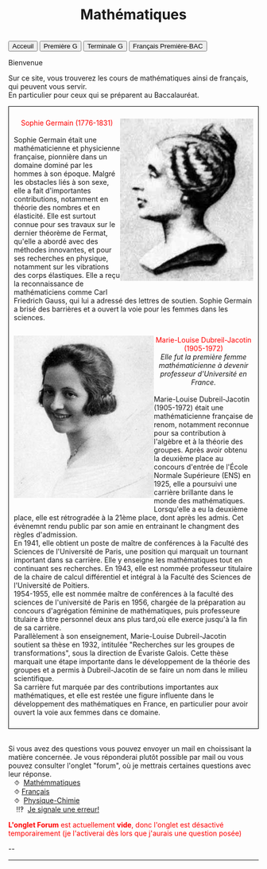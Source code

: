 <html>
 <title>Mathématiques</title>
 <head>
    <meta charset="utf-8"/>
    <link href="style.css" rel="stylesheet" type="text/css"/>
    <meta name="viewport" content="width=device-width, initial-scale=1">
    <link rel="stylesheet" href="https://www.w3schools.com/w3css/4/w3.css">
    <meta name="viewport" content="width=device-width, initial-scale=1" />
    <link rel="stylesheet" href="https://www.w3schools.com/w3css/4/w3.css" />
    <script src="s.js" data-import=""></script>
 </head>
 <body onload="body()">
 <center><h1 id="h1">Mathématiques</h1></center>
 <br>
 <div class="w3-container">
  
 </div>

 <div class="w3-bar w3-black">
  <button class="w3-bar-item w3-button" onclick="openCity('Ac')">Acceuil</button>
  <!--<button class="w3-bar-item w3-button" onclick="openCity('Six')">Sixième</button>
  <button class="w3-bar-item w3-button" onclick="openCity('Cinq')">Cinquième</button>
  <button class="w3-bar-item w3-button" onclick="openCity('Quatre')">Quatrième</button>
  <button class="w3-bar-item w3-button" onclick="openCity('Trois')">Troisième</button>
  <button class="w3-bar-item w3-button" onclick="openCity('Seconde')">Seconde</button>-->
  <button class="w3-bar-item w3-button" onclick="openCity('Première')">Première G</button>
  <button class="w3-bar-item w3-button" onclick="openCity('Terminale')">Terminale G</button>
  <button class="w3-bar-item w3-button" onclick="openCity('Français')">Français Première-BAC</button>
  <!-- <button class="w3-bar-item w3-button" onclick="openCity('Info')">Informatique</button>
  <button class="w3-bar-item w3-button" onclick="openCity('Forum')">Forum</button>-->
 </div>
 <div id="Ac" class="w3-container city">
  <p id="para2">Bienvenue</p>
  <p id="para3">Sur ce site, vous trouverez les cours de mathématiques ainsi de français, qui peuvent vous servir.<br> En particulier pour ceux qui se préparent au Baccalauréat.</p>
    <div style="border: 1px solid black; padding: 10px;">
        <p style="float:right"><img src="image/Germain.jpeg" /></p><p><center><font id="para34" style="color:red;">Sophie Germain (1776-1831)</font></center><br><font id="para34">Sophie Germain était une mathématicienne et physicienne française, pionnière dans un domaine dominé par les hommes à son époque. Malgré les obstacles liés à son sexe, elle a fait d'importantes contributions, notamment en théorie des nombres et en élasticité. Elle est surtout connue pour ses travaux sur le dernier théorème de Fermat, qu'elle a abordé avec des méthodes innovantes, et pour ses recherches en physique, notamment sur les vibrations des corps élastiques. Elle a reçu la reconnaissance de mathématiciens comme Carl Friedrich Gauss, qui lui a adressé des lettres de soutien. Sophie Germain a brisé des barrières et a ouvert la voie pour les femmes dans les sciences. </font></p>
      <div style="clear:both"></div>
      <p style="float:left"><img src="image/Dubreil-Jacotin.jpg" /></p><p><center><font id="para34" style="color:red;">Marie-Louise Dubreil-Jacotin (1905-1972)</font><br><font id="para34"><i>Elle fut la première femme mathématicienne à devenir professeur d'Université en France.</i></font></center><br><font id="para34">Marie-Louise Dubreil-Jacotin (1905-1972) était une mathématicienne française de renom, notamment reconnue pour sa contribution à l'algèbre et à la théorie des groupes. Après avoir obtenu la deuxième place au concours d'entrée de l'École Normale Supérieure (ENS) en 1925, elle a poursuivi une carrière brillante dans le monde des mathématiques.
      <br>Lorsqu'elle a eu la deuxième place, elle est rétrogradée à la 21ème place, dont après les admis. Cet évènemnt rendu public par son amie en entrainant le changment des règles d'admission. 
      <br>
      En 1941, elle obtient un poste de maître de conférences à la Faculté des Sciences de l'Université de Paris, une position qui marquait un tournant important dans sa carrière. Elle y enseigne les mathématiques tout en continuant ses recherches. En 1943, elle est nommée professeur titulaire de la chaire de calcul différentiel et intégral  à la Faculté des Sciences de l'Université de Poitiers.<br>1954-1955, elle est nommée maître de conférences à la faculté des sciences de l'université de Paris en 1956, chargée de la préparation au concours d'agrégation féminine de mathématiques, puis professeure titulaire à titre personnel deux ans plus tard,où elle exerce jusqu'à la fin de sa carrière.
      <br>
      Parallèlement à son enseignement, Marie-Louise Dubreil-Jacotin soutient sa thèse en 1932, intitulée "Recherches sur les groupes de transformations", sous la direction de Évariste Galois. Cette thèse marquait une étape importante dans le développement de la théorie des groupes et a permis à Dubreil-Jacotin de se faire un nom dans le milieu scientifique.
      <br>Sa carrière fut marquée par des contributions importantes aux mathématiques, et elle est restée une figure influente dans le développement des mathématiques en France, en particulier pour avoir ouvert la voie aux femmes dans ce domaine.</font></p>
   <div style="clear:both"></div></div>
  <br>
   <div id="center">
      <p id="para33">Si vous avez des questions vous pouvez envoyer un mail en choissisant la matière concernée. Je vous réponderai plutôt possible par mail ou vous pouvez consulter l'onglet "forum", où je mettrais certaines questions avec leur réponse. 
       <br>&nbsp;&nbsp;&nbsp;⯑ &nbsp;<a title="Question" href="mailto:ozcelebialican2005@gmail.com?subject=J'ai une question%5BMat%5D&body=Ma%20question%20se%20porte%20sur%20les%20mathématiques%20(ne%20changez%20pas%20l'objet%20du%20mail).">Mathémmatiques</a>
       <br>&nbsp;&nbsp;&nbsp;⯑&nbsp;<a title="Question" href="mailto:ozcelebialican2005@gmail.com?subject=J'ai une question%5BFR%5D&body=Ma%20question%20se%20porte%20sur%20le%20français%20 (ne%20changez%20pas%20l'objet%20du%20mail).">Français</a>
       <br>&nbsp;&nbsp;&nbsp;⯑ &nbsp;<a title="Question" href="mailto:ozcelebialican2005@gmail.com?subject=J'ai une question%5BP-C%5D&body=Ma%20question%20se%20porte%20sur%20les%20Physique-Chimie%20(ne%20changez%20pas%20l'objet%20du%20mail).">Physique-Chimie</a>
       <br> &nbsp;&nbsp;&nbsp; ‼‽ &nbsp;<a title="Signaler une erreur" href="mailto:ozcelebialican2005@gmail.com?subject=%5BErreur%5D&body=Ma%20question%20se%20porte%20sur%20le%20français%20 (ne%20changez%20pas%20l'objet%20du%20mail).%0ADans%20l'onglet:%0ANom%20du%20fichier:%0AErreur:">Je signale une erreur!</a>
     </p></div>
     <p><font style="color:red"><b>L'onglet Forum</b> est actuellement <b>vide</b>, donc l'onglet est désactivé temporairement (je l'activerai dès lors que j'aurais une question posée)</font></p>
     <p>--</p> 
    <hr>
   </div>

   <!--
 <div id="Six" class="w3-container city" style="display:none">
   <p id="para1">Sixième</p>
   <p id="para3"><a href="mat/6e/Programme_6.pdf" dowload="" target="_blank"><font style="color:#0000FF;"><u> Programme de l'année</u></font> </a>et<a href="mat/6e/Edt.pdf" dowload="" target="_blank"><font style="color:#0000FF;"><u> Cahier de texte</u></font></a> </p>
    <p id="para6">📁 Chapitre 1:</p>
      <ul>
        <li><a href="mat/6e/Chp1/    " dowload="" target="_blank"><p id="para4">📄   </p></a></li>
        <li><a href="mat/6e/Chp1/    " dowload="" target="_blank"><p id="para4">📄   TD-</p></a></li>
        <li><a href="mat/6e/Chp1/    " dowload="" target="_blank"><p id="para4">📄   Correction-TD-</p></a></li>
        <li><a href="mat/6e/Chp1/    " dowload="" target="_blank"><p id="para4">📄   </p></a></li>
    </ul>
    <p id="para6">📁 Chapitre 2:</p>
     <ul>
        <li><a href="mat/6e/Chp1/    " dowload="" target="_blank"><p id="para4">📄   </p></a></li>
        <li><a href="mat/6e/Chp1/    " dowload="" target="_blank"><p id="para4">📄   TD-</p></a></li>
        <li><a href="mat/6e/Chp1/    " dowload="" target="_blank"><p id="para4">📄   Correction-TD-</p></a></li>
        <li><a href="mat/6e/Chp1/    " dowload="" target="_blank"><p id="para4">📄   </p></a></li>
    </ul>
   <hr> 
  </div>

 <div id="Cinq" class="w3-container city" style="display:none"> 
   <p id="para1">Cinquième</p>
   <p id="para3"><a href="mat/5e/Programme_5.pdf" dowload="" target="_blank"><font style="color:#0000FF;"><u> Programme de l'année</u></font> </a>et<a href="mat/5e/Edt.pdf" dowload="" target="_blank"><font style="color:#0000FF;"><u> Cahier de texte</u></font> </a></p>
   <p id="para6">📁 Chapitre 1:</p>
     <ul>
        <li><a href="mat/5e/Chp1/    " dowload="" target="_blank"><p id="para4">📄   </p></a></li>
       <li><a href="mat/5e/Chp1/    " dowload="" target="_blank"><p id="para4">📄   TD-</p></a></li>
        <li><a href="mat/5e/Chp1/    " dowload="" target="_blank"><p id="para4">📄   Correction-TD-</p></a></li>
       <li><a href="mat/5e/Chp1/    " dowload="" target="_blank"><p id="para4">📄   </p></a></li>
     </ul>
   <hr>
 </div>

 <div id="Quatre" class="w3-container city" style="display:none">
   <p id="para1">Quatrième</p>
   <p id="para3"><a href="mat/4e/Programme_4.pdf" dowload="" target="_blank"><font style="color:#0000FF;"><u> Programme de l'année</u></font></a> et<a href="mat/4e/Edt.pdf" dowload="" target="_blank"><font style="color:#0000FF;"><u> Cahier de texte</u></font></a> </p>
    <p id="para6">📁 Chapitre 1:</p>
     <ul>
        <li><a href="mat/4e/Chp1/    " dowload="" target="_blank"><p id="para4">📄   </p></a></li>
       <li><a href="mat/4e/Chp1/    " dowload="" target="_blank"><p id="para4">📄   TD-</p></a></li>
       <li><a href="mat/4e/Chp1/    " dowload="" target="_blank"><p id="para4">📄   Correction-TD-</p></a></li>
       <li><a href="mat/4e/Chp1/    " dowload="" target="_blank"><p id="para4">📄   </p></a></li>
     </ul>
   <hr>
 </div>

 <div id="Tois" class="w3-container city" style="display:none">
   <p id="para1">Troisième</p>
   <p id="para3"><a href="mat/6e/Programme_3.pdf" dowload="" target="_blank"><font style="color:#0000FF;"><u> Programme de l'année</u></font></a> et<a href="mat/3e/Edt.pdf" dowload="" target="_blank"><font style="color:#0000FF;"><u> Cahier de texte</u></font></a> </p>
   <p id="para6">📁 Chapitre 1:</p>
     <ul>
       <li><a href="mat/3e/Chp1/    " dowload="" target="_blank"><p id="para4">📄   </p></a></li>
       <li><a href="mat/3e/Chp1/    " dowload="" target="_blank"><p id="para4">📄   TD-</p></a></li>
       <li><a href="mat/3e/Chp1/    " dowload="" target="_blank"><p id="para4">📄   Correction-TD-</p></a></li>
       <li><a href="mat/3e/Chp1/    " dowload="" target="_blank"><p id="para4">📄   </p></a></li>
   </ul>
   <hr>
 </div>

 <div id="Seconde" class="w3-container city" style="display:none">
   <p id="para1">Seconde</p>
   <p id="para3"><a href="mat/2nde/Programme_2.pdf" dowload="" target="_blank"><font style="color:#0000FF;"><u> Programme de l'année</u></font>  </a>et<a href="mat/2nde/Edt.pdf" dowload="" target="_blank"><font style="color:#0000FF;"><u> Cahier de texte</u></font></a> </p>
   <p id="para6">📁 Chapitre 1:</p>
     <ul>
       <li><a href="mat/2nde/Chp1/    " dowload="" target="_blank"><p id="para4">📄   </p></a></li>
       <li><a href="mat/2nde/Chp1/    " dowload="" target="_blank"><p id="para4">📄   TD-</p></a></li>
       <li><a href="mat/2nde/Chp1/    " dowload="" target="_blank"><p id="para4">📄   Correction-TD-</p></a></li>
       <li><a href="mat/2nde/Chp1/    " dowload="" target="_blank"><p id="para4">📄   </p></a></li>
    </ul>
   <hr>
 </div>

 <div id="Première" class="w3-container city" style="display:none">
   <p id="para1">Première</p>
   <p id="para3"><a href="mat/1re/Programme_1.pdf" dowload="" target="_blank"><font style="color:#0000FF;"><u> Programme de l'année</u></font></a> et<a href="mat/1re/Edt.pdf" dowload="" target="_blank"><font style="color:#0000FF;"><u> Cahier de texte</u></font></a> </p>
   <p id="para6">📁 Chapitre 1:</p>
     <ul>
       <li><a href="mat/1re/Chp1/    " dowload="" target="_blank"><p id="para4">📄   </p></a></li>
       <li><a href="mat/1re/Chp1/    " dowload="" target="_blank"><p id="para4">📄   TD-</p></a></li>
       <li><a href="mat/1re/Chp1/    " dowload="" target="_blank"><p id="para4">📄   Correction-TD-</p></a></li>
       <li><a href="mat/1re/Chp1/    " dowload="" target="_blank"><p id="para4">📄   </p></a></li>
    </ul>
   <hr>
 </div>-->

 <div id="Terminale" class="w3-container city" style="display:none">
   <p id="para1">Terminale Générale</p>
   <p id="para3"><a href="mat/Tle/Programme_T-G.pdf" dowload="" target="_blank"><font style="color:#0000FF;"><u> Programme de l'année</u></font>  </a>et<a href="mat/Tle/Edt.pdf" dowload="" target="_blank"><font style="color:#0000FF;"><u> Cahier de texte</u></font></a> </p>
   <p id="para6">📁  Equations différentielles</p>
    <ul>
       <li><a href="mat/Tle/ED/Cours-equations_differentielles.pdf" dowload="" target="_blank"><p id="para4">📄   Cours-Equations differentielles</p></a></li>
       <li><a href="mat/Tle/ED/TD-equations_differentielles.pdf" dowload="" target="_blank"><p id="para4">📄   TD-Equations differentielles</p></a></li>
       <li><a href="mat/Tle/ED/TD-equations_differentielles-correction.pdf" dowload="" target="_blank"><p id="para4">📄   Correction-Equations differentielles</p></a></li>
       <li><a href="mat/Tle/ED/ED_complement_PC.pdf" dowload=""  target="_blank"><p id="para4">📄  Complément du cours - Physique-chimie </p></a></li>
    </ul>
   <p></p>
   <hr>
 </div>

 <div id="Français" class="w3-container city" style="display:none"> <div class="w3-container">
   <center><p id="para1">Français- Première - BAC</p></center>
   <div id="center">
   <p id="para33" style="border: 1px solid black; padding: 10px;"> <font style="color:#FF10FF;">⨝</font>Je vous conseille vivement utiliser <a href="https://cnrtl.fr/definition/" target="_blank"><font style="color:#0000FF;"><u>CNRTL</u></font></a>, un dictionnaire en ligne (une référence de pluparts des professeurs) ou si vous ne vous maîtrisez pas la langue française :<a href="https://www.wordreference.com/fr/" target="Fenêtre définie"><font style="color:#0000FF;"><u>WordReference</u></font></a>
   <br><font style="color:#0CF0FF;"> ⨝</font> Vous avez, dans les fichier ci-dessus, certaines questions (signalées par "¿" en début des questions).<br>Je vous invite à réfléchir à ses questions qui peuvent être très utiles pour la compréhension de certains passages ou pour une dissertation.
   <br><font style="color:#8C62F0;"> ⨝</font> Vous pouvez, si vous voulez, m'envoyer un plan de dissertation (ou rédigée toute entière) ou une explication de texte (rédigée ou pas) que vous avez faits, afin que je puisse vous donner quelques conseilles. (Cela ne serait pas une "correction" d'un professeur, bien évidement). <a title="Correction" href="mailto:ozcelebialican2005@gmail.com?subject=Dissertation ou Explication de texte%5BFR%5D&body=(ne%20changez%20pas%20l'objet%20du%20mail).%0APréciser%20le%20 Sujet%20s'il%20s'agit%20d'une%20dissertation:%0A%0AS'il%20s'agit%20d'une%20Explication d'un%20texte%20préciser%20le%20 titre%20 de %20l'œuvre%20 associée%20 et %20le %20 numéro(1,2,3,4,5):">Cliquez <font style="color:#0000FF;"><u>ici</u></font> pour envoyer votre travail. </a>
   <br><font style="color:#FF9909;">⨝ ⨝</font> S pour "Séance"</p></div>
   <button onclick="myFunction('Demo2')" class="w3-button w3-block w3-white w3-left-align"><p id="para2">📚- Programme officiel- Français pour  2024-2025</p></button>
     <div id="Demo2" class="w3-hide w3-container w3-light-grey">  
    <ul>
        <li><a href="fr/2024-2025-G.pdf" dowload="" target="_blank"><p id="para4">Les œuvres au programme de Première Générale</p></a></li>
        <li><p id="para4"><a href="fr/2024-2025-T.pdf" dowload="" target="_blank">Les œuvres au programme de Première Technologique</a></p></li> 
    </ul></div>
    <button onclick="myFunction('Demo4')" class="w3-button w3-block w3-white w3-left-align"><p id="para2">📘-Arthur RIMBAUD, <i>Cahier de Douai</i></p></button>
      <div id="Demo4" class="w3-hide w3-container w3-light-grey"> 
        <ul>
            <li><a href="fr/Douai/Rimbaud-Cahier_de_Douai.pdf" dowload="" target="_blank"><p id="para4">📜   Présentation de l'œuvre-S1</p></a></li>
            <!--<li><a href="fr/" dowland="" target="_blank"><p id="para4">📜   Biographie de l'auteur-S2</p></a></li>-->
            <!--<li><a href="fr/" dowland="" target="_blank"><p id="para4">📜   Structure de l'œuvre-S3</p></a></li> -->
            <!--<li><a href="fr/" dowland="" target="_blank"><p id="para4">📜   Quelques citations-S4</p></a></li> -->
            <li><p id="para4">📑  Explications de texte </p><ol type="A">
                    <li><a href="fr/Douai/Explication_de_texte-1-Cahier_de_Douai.pdf" dowload="" target="_blank"><p id="para4">Explication de texte 1 : Vénus Anadyomène</p></a></li>
                   <li><a href="fr/Douai/Explication_de_texte-2-Cahier_de_Douai.pdf" dowload="" target="_blank"><p id="para4">Explication de texte 2 :Le Mal</p></a></li>
                   <li><a href="fr/Douai/Explication_de_texte-3-Cahier_de_Douai.pdf" dowload="" target="_blank"><p id="para4">Explication de texte 3 :Le Dormeur du val </p></a></li>
                   <li><a href="fr/Douai/Explication_de_texte-4-Cahier_de_Douai.pdf" dowload="" target="_blank"><p id="para4">Explication de texte 4 : La Maline </p></a></li>
                   <li><a href="fr/Douai/Explication_de_texte-5-Cahier_de_Douai.pdf" dowload="" target="_blank"><p id="para4">Explication de texte 5 : Rêvé pour l'hiver </p></a></li>
               </ol></li> 
        </ul>  </div>  
    <p id="para2">📗-Abbé Prévost, <i>Manon Lescaut</i></p>
        <ul>
            <li><a href="fr/Lescaut/Abbé_Prevost-Manon_Lescaut.pdf" dowload="" target="_blank"><p id="para4">📜   Présentation de Parcours-S1</p></a></li>
            <!--<li><a href="fr/Lescaut/ .pdf" dowload=""><p id="para4" target="_blank">📜   Présentation de l'œuvre-S2</p></a></li>
            <li><a href="fr/Lescaut/Structure-Manon_Lescaut.pdf" dowload="" target="_blank"><p id="para4">📜   Structure de l'œuvre-S3 </p></a></li>
            <li><a href="fr/Lescaut/Cit-Manon_Lescaut.pdf" dowload="" target="_blank"><p id="para4📜   Quelques citations -S4</p></a></li>-->
        </ul> 
        <p id="para2">📗-Honoré de Balzac, <i>La Peau de chagrin</i></p>
        <ul>
            <li><a href="fr/Chagrin/Honore_de_Balzac-La_Peau_de_chagrin.pdf"  dowload="" target="_blank"><p id="para4">📜  Présentation de Parcours-S1</p></a></li>
            <!--<li><a href="fr/ .pdf" dowload="" target="_blank"><p id="para4">📜   Présentation de l'œuvre-S2</p></a></li>-->
            <!--<li><a href="fr/" dowland="" target="_blank"><p id="para4">📜   Structure de l'œuvre-S3</p></a></li> -->
            <!--<li><a href="fr/" dowland="" target="_blank"><p id="para4">📜   Quelques citations-S4</p></a></li> -->
         </ul> 
      <button onclick="myFunction('Demo3')" class="w3-button w3-block w3-white w3-left-align"><p id="para2">📙-Olympe de Gouges,<br> <i>La Déclaration des droits de la femme et de la citoyenne</i></p></button>
        <div id="Demo3" class="w3-hide w3-container w3-light-grey"> 
          <ul>
             <li><a href="fr/DDFC/Olympes_de_Gouges-DDFC.pdf" dowload="" target="_blank"><p id="para4">📜  Présentation de Parcours-S1</p></a></li>
             <!--<li><a href="fr/ .pdf" dowload="" target="_blank"><p id="para4">Présentation de l'œuvre-2</p></a></li>-->
             <li><a href="fr/DDFC/Structure-DDFC.pdf" dowload="" target="_blank"><p id="para4">📜  Structure de l'œuvre-S3 </p></a></li>
             <li><a href="fr/DDFC/Cit-DDFC.pdf" dowload="" target="_blank"><p id="para4">📜Quelques citations-S4</p></a></li>
             <li><p id="para4">📑  Explications de texte </p><ol type="A">
                    <li><a href="fr/DDFC/Explication_de_texte-1-DDFC.pdf" dowload="" target="_blank"><p id="para4">Explication de texte 1 : Exhortation aux hommes </p></a></li>
                   <li><a href="fr/DDFC/Explication_de_texte-2-DDFC.pdf" dowload="" target="_blank"><p id="para4">Explication de texte 2 : Préambule</p></a></li>
                   <li><a href="fr/DDFC/Explication_de_texte-3-DDFC.pdf" dowload="" target="_blank"><p id="para4">Explication de texte 3 : Postambule </p></a></li>
                   <li><a href="fr/DDFC/Explication_de_texte-4-DDFC.pdf" dowload="" target="_blank"><p id="para4">Explication de texte 4 :  Théroigne de Méricourt, Discours prononcé à la Société fraternelle des minimes, (1792)</p></a></li>
                   <li><a href="fr/DDFC/Explication_de_texte-5-DDFC.pdf" dowload="" target="_blank"><p id="para4">Explication de texte 5 : Annie Ernaux, <i>La femme gelée </i> </p></a></li>
               </ol></li> 
             <li><a href="fr" dowload="" terget="_blank"><p id="para4">Les questions de grammaire</p></a></li>
             <li> <p id="para4">Je vous ajoute un document complémentaire qui est fait pour une classe UPE2A qui reprend la contexte historique:  <a href="fr/DDFC/Revolution_française.pdf" dowload="" target="_blank"><u>Révolution française</u></a>  et la       <a href="fr/DDFC/fiche-R_F.pdf" dowload="" target="_blank"><u>fiche de l'activité 2</u></a> </p></li>     
         </ul>
        </div>
       <p id="para2">📕- Pierre Corneille, <i>Le Menteur</i></p>
        <ul>
            <li><a href="fr/Menteur/Corneille-Le_Menteur-Parcours.pdf" dowload="" target="_blank"><p id="para4">📜   Présentation de l'œuvre-S1</p></a></li>
            <!--<li><a href="fr/" dowland="" target="_blank"><p id="para4">📜   Biographie de l'auteur-2</p></a></li>-->
            <!--<li><a href="fr/" dowland="" target="_blank"><p id="para4">📜   Structure de l'œuvre-S3</p></a></li> -->
            <!--<li><a href="fr/" dowland="" target="_blank"><p id="para4">📜   Quelques citations-S4</p></a></li> -->
            <!--<li><p id="para4">📑  Explications de texte </p><ol type="A">
                   <li><a href="fr  " dowload="" target="_blank"><p id="para4">Explication de texte 1 :  </p></a></li>
                   <li><a href="fr  " dowload="" target="_blank"><p id="para4">Explication de texte 2 :  </p></a></li>
                   <li><a href="fr  " dowload="" target="_blank"><p id="para4">Explication de texte 3 :  </p></a></li>
                   <li><a href="fr  " dowload="" target="_blank"><p id="para4">Explication de texte 4 :  </p></a></li>
                   <li><a href="fr  " dowload="" target="_blank"><p id="para4">Explication de texte 5 :  </p></a></li>
               </ol></li> -->
        </ul>    
         <p id="para2">📕- Alfred de Musset, <i>On ne badine pas avec l'amour</i></p>
        <ul>
            <li><a href="fr/Amour/Musset-on_ne_badine_pas_avec_amour-Parcours.pdf   " dowload="" target="_blank"><p id="para4">📜   Présentation de l'œuvre-S1</p></a></li>
            <!--<li><a href="fr/" dowland="" target="_blank"><p id="para4">📜   Biographie de l'auteur-2</p></a></li>-->
            <!--<li><a href="fr/" dowland="" target="_blank"><p id="para4">📜   Structure de l'œuvre-S3</p></a></li> -->
            <!--<li><a href="fr/" dowland="" target="_blank"><p id="para4">📜   Quelques citations-S4</p></a></li> -->
             <!--<li><p id="para4">📑  Explications de texte </p><ol type="A">
                   <li><a href="fr  " dowload="" target="_blank"><p id="para4">Explication de texte 1 : Acte I, Scène 2  </p></a></li>
                   <li><a href="fr  " dowload="" target="_blank"><p id="para4">Explication de texte 2 : Acte II, scène 1 </p></a></li>
                   <li><a href="fr  " dowload="" target="_blank"><p id="para4">Explication de texte 3 : Acte II, scène 5 </p></a></li>
                   <li><a href="fr  " dowload="" target="_blank"><p id="para4">Explication de texte 4 : Acte III, scène 3  </p></a></li>
                   <li><a href="fr  " dowload="" target="_blank"><p id="para4">Explication de texte 5 : Acte III, scène 8  </p></a></li>
               </ol></li> -->
        </ul> 
        <p id="para2">📕- Nathalie Sarraute, <i>Le Menteur</i></p>
        <ul>
            <li><a href="fr/oui-non/Nathalie_Sarraute-Pour_un_oui_pour_un_non-Parcours.pdf" dowload="" target="_blank"><p id="para4">📜   Présentation de l'œuvre-S1</p></a></li>
            <!--<li><a href="fr/" dowland="" target="_blank"><p id="para4">📜   Biographie de l'auteur-2</p></a></li>--
            !--<li><a href="fr/" dowland="" target="_blank"><p id="para4">📜   Structure de l'œuvre-S3</p></a></li> --
            !--<li><a href="fr/" dowland="" target="_blank"><p id="para4">📜   Quelques citations-S4</p></a></li> --
            !--<li><p id="para4">📑  Explications de texte </p><ol type="A">
                   <li><a href="fr  " dowload="" target="_blank"><p id="para4">Explication de texte 1 :  </p></a></li>
                   <li><a href="fr  " dowload="" target="_blank"><p id="para4">Explication de texte 2 :  </p></a></li>
                   <li><a href="fr  " dowload="" target="_blank"><p id="para4">Explication de texte 3 :  </p></a></li>
                   <li><a href="fr  " dowload="" target="_blank"><p id="para4">Explication de texte 4 :  </p></a></li>
                   <li><a href="fr  " dowload="" target="_blank"><p id="para4">Explication de texte 5 :  </p></a></li>
               </ol></li> -->
        </ul>
   <button onclick="myFunction('Demo1')" class="w3-button w3-block w3-white w3-left-align"><p id="para2">🗂-Sujets de dissertation</p></button>
     <div id="Demo1" class="w3-hide w3-container w3-light-grey">    
            <ul>
            <li><a href="fr/Douai/Dis-Cahier_de_Douai.pdf" dowland="" target="_blank"><p id="para4">🖋️Arthur RIMBAUD, <i> Cahier de Douai</i></p></a></li>
            <li><a href="fr/Chagrin/Dis-Peau_de_chagrin.pdf" dowland="" target="_blank"><p id="para4">🖋️Honoré de Balzac, <i>La Peau de chagrin</i></p></a> </li>
            <li><a href="fr/Lescaut/Dis-Manon_Lescaut.pdf" dowland="" target="_blank"><p id="para4">🖋️Abbé Prévost, <i>Manon Lescaut </i></p></a> </li>
            <li><a href="fr/DDFC/Dis-DDFC.pdf" dowland="" target="_blank"><p id="para4">🖋️Olympe de Gouges, <i>Déclaration des droits de la femme et de la citoyenne </i></p></a> </li>
            <li><a href="fr/Amour/Dis-On_ne_badine_pas_avec_l_amour.pdf" target="_blank"><p id="para4">🖋️Alfred de Musset, <i>On ne badine pas avec l'amour </i></p></a> </li>
            <li><a href="fr/Menteur/Dis-Le_Menteur.pdf" target="_blank"><p id="para4">🖋️Corneille, <i>Le Menteur  </i></p></a> </li>
            <li><a href="fr/oui-non/Dis-Pour_un_oui_ou_pour_un_non.pdf" target="_blank"><p id="para4">🖋️Nathalie Sarraute, <i>Pour un oui ou pour un non </i></p></a> </li>
            <li><a href="fr/sujet-de-BAC-2024.pdf" dowland="" target="_blank"><p id="para4">📝Sujets de Bac  de l'épreuve de 2024 </p></a> </li>
         </ul>
      </div>
    <hr>
 </div></div>


 <!--<div id="Info" class="w3-container city" style="display:none">
  <p id="para2">-</p>
  <p>--</p> 
  <hr>
 </div>-->
 <!--<div id="Forum" class="w3-container city" style="display:none">
  <p id="para2">-</p>
  <p>--</p> 
  <hr>
 </div>-->


 <!--hyperlien 
 <a href="fr/                    .pdf" dowload="" target="_blank">   #Français
 <a href="mat/                  .pdf" dowload="" target="_blank">       #Mathématiques 
 -->
 

 <!--🗂📙📗📘📚📕📔📒📝💻📓🖋️-->

 <script>
 function openCity(cityName) {
  var i;
  var x = document.getElementsByClassName("city");
  for (i = 0; i < x.length; i++) {
    x[i].style.display = "none";  
  }
  document.getElementById(cityName).style.display = "block";  
 }
 </script>
  <script>
 function myFunction(id) {
  var x = document.getElementById(id);
  if (x.className.indexOf("w3-show") == -1) {
    x.className += " w3-show";
    x.previousElementSibling.className = 
    x.previousElementSibling.className.replace("w3-white", "w3-yellow");
  } else { 
    x.className = x.className.replace(" w3-show", "");
    x.previousElementSibling.className = 
    x.previousElementSibling.className.replace("w3-yellow", "w3-white");
  }
 }
 </script>